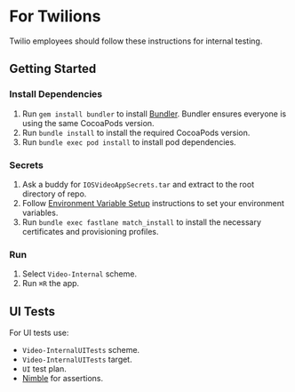 # For Twilions

Twilio employees should follow these instructions for internal testing.

## Getting Started

### Install Dependencies

1. Run `gem install bundler` to install [Bundler](https://bundler.io/). Bundler ensures everyone is using the same CocoaPods version.
1. Run `bundle install` to install the required CocoaPods version.
1. Run `bundle exec pod install` to install pod dependencies.

### Secrets

1. Ask a buddy for `IOSVideoAppSecrets.tar` and extract to the root directory of repo.
1. Follow [Environment Variable Setup](https://docs.google.com/document/d/1lU-xwbOIE53gewolPLn6ubJHddZi8Mv2bPg-v8gKem4/edit?usp=sharing) instructions to set your environment variables.
1. Run `bundle exec fastlane match_install` to install the necessary certificates and provisioning profiles.

### Run

1. Select `Video-Internal` scheme.
1. Run `⌘R` the app.

## UI Tests

For UI tests use:

- `Video-InternalUITests` scheme.
- `Video-InternalUITests` target. 
- `UI` test plan.
- [Nimble](https://github.com/Quick/Quick) for assertions.
